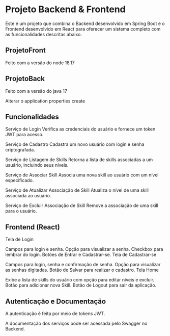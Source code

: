 # Projeto Backend & Frontend
Este é um projeto que combina o Backend desenvolvido em Spring Boot e o Frontend desenvolvido em React para oferecer um sistema completo com as funcionalidades descritas abaixo.

## ProjetoFront

Feito com a versão do node 18.17

## ProjetoBack

Feito com a versão do java 17

Alterar o application properties create

## Funcionalidades

Serviço de Login
Verifica as credenciais do usuário e fornece um token JWT para acesso.

Serviço de Cadastro
Cadastra um novo usuário com login e senha criptografada.

Serviço de Listagem de Skills
Retorna a lista de skills associadas a um usuário, incluindo seus níveis.

Serviço de Associar Skill
Associa uma nova skill ao usuário com um nível especificado.

Serviço de Atualizar Associação de Skill
Atualiza o nível de uma skill associada ao usuário.

Serviço de Excluir Associação de Skill
Remove a associação de uma skill para o usuário.

## Frontend (React)
Tela de Login

Campos para login e senha.
Opção para visualizar a senha.
Checkbox para lembrar do login.
Botões de Entrar e Cadastrar-se.
Tela de Cadastrar-se

Campos para login, senha e confirmação de senha.
Opção para visualizar as senhas digitadas.
Botão de Salvar para realizar o cadastro.
Tela Home

Exibe a lista de skills do usuário com opção para editar níveis e excluir.
Botão para adicionar nova Skill.
Botão de Logout para sair da aplicação.

## Autenticação e Documentação

A autenticação é feita por meio de tokens JWT.

A documentação dos serviços pode ser acessada pelo Swagger no Backend.


